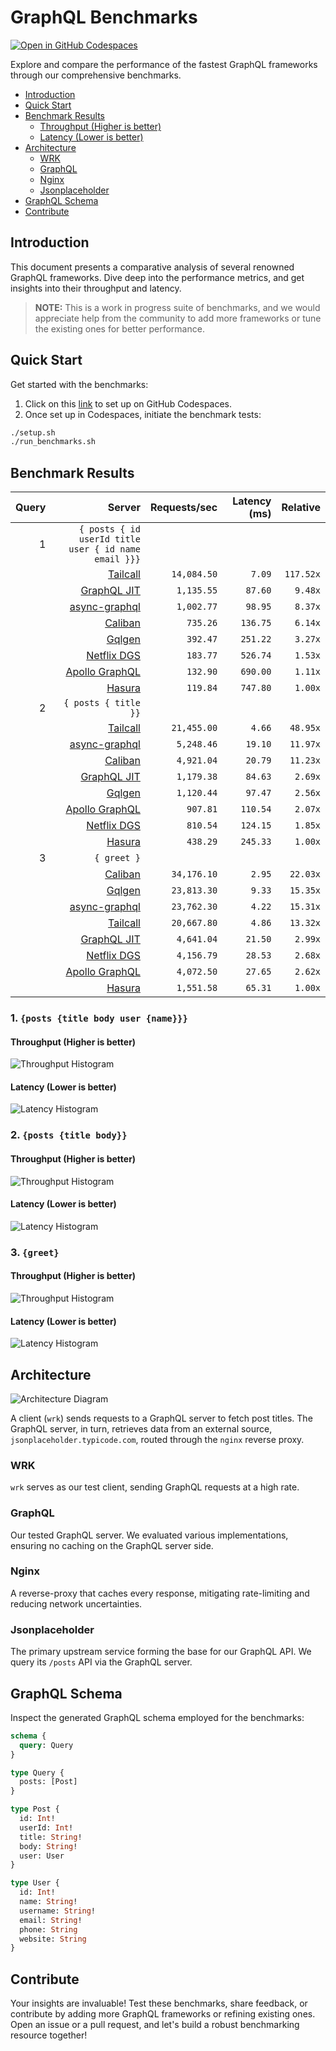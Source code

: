 # GraphQL Benchmarks <!-- omit from toc -->

[![Open in GitHub Codespaces](https://github.com/codespaces/badge.svg)](https://codespaces.new/tailcallhq/graphql-benchmarks)

Explore and compare the performance of the fastest GraphQL frameworks through our comprehensive benchmarks.

- [Introduction](#introduction)
- [Quick Start](#quick-start)
- [Benchmark Results](#benchmark-results)
  - [Throughput (Higher is better)](#throughput-higher-is-better)
  - [Latency (Lower is better)](#latency-lower-is-better)
- [Architecture](#architecture)
  - [WRK](#wrk)
  - [GraphQL](#graphql)
  - [Nginx](#nginx)
  - [Jsonplaceholder](#jsonplaceholder)
- [GraphQL Schema](#graphql-schema)
- [Contribute](#contribute)

[Tailcall]: https://github.com/tailcallhq/tailcall
[Gqlgen]: https://github.com/99designs/gqlgen
[Apollo GraphQL]: https://github.com/apollographql/apollo-server
[Netflix DGS]: https://github.com/netflix/dgs-framework
[Caliban]: https://github.com/ghostdogpr/caliban
[async-graphql]: https://github.com/async-graphql/async-graphql
[Hasura]: https://github.com/hasura/graphql-engine
[GraphQL JIT]: https://github.com/zalando-incubator/graphql-jit

## Introduction

This document presents a comparative analysis of several renowned GraphQL frameworks. Dive deep into the performance metrics, and get insights into their throughput and latency.

> **NOTE:** This is a work in progress suite of benchmarks, and we would appreciate help from the community to add more frameworks or tune the existing ones for better performance.

## Quick Start

Get started with the benchmarks:

1. Click on this [link](https://codespaces.new/tailcallhq/graphql-benchmarks) to set up on GitHub Codespaces.
2. Once set up in Codespaces, initiate the benchmark tests:

```bash
./setup.sh
./run_benchmarks.sh
```

## Benchmark Results

<!-- PERFORMANCE_RESULTS_START -->

| Query | Server | Requests/sec | Latency (ms) | Relative |
|-------:|--------:|--------------:|--------------:|---------:|
| 1 | `{ posts { id userId title user { id name email }}}` |
|| [Tailcall] | `14,084.50` | `7.09` | `117.52x` |
|| [GraphQL JIT] | `1,135.55` | `87.60` | `9.48x` |
|| [async-graphql] | `1,002.77` | `98.95` | `8.37x` |
|| [Caliban] | `735.26` | `136.75` | `6.14x` |
|| [Gqlgen] | `392.47` | `251.22` | `3.27x` |
|| [Netflix DGS] | `183.77` | `526.74` | `1.53x` |
|| [Apollo GraphQL] | `132.90` | `690.00` | `1.11x` |
|| [Hasura] | `119.84` | `747.80` | `1.00x` |
| 2 | `{ posts { title }}` |
|| [Tailcall] | `21,455.00` | `4.66` | `48.95x` |
|| [async-graphql] | `5,248.46` | `19.10` | `11.97x` |
|| [Caliban] | `4,921.04` | `20.79` | `11.23x` |
|| [GraphQL JIT] | `1,179.38` | `84.63` | `2.69x` |
|| [Gqlgen] | `1,120.44` | `97.47` | `2.56x` |
|| [Apollo GraphQL] | `907.81` | `110.54` | `2.07x` |
|| [Netflix DGS] | `810.54` | `124.15` | `1.85x` |
|| [Hasura] | `438.29` | `245.33` | `1.00x` |
| 3 | `{ greet }` |
|| [Caliban] | `34,176.10` | `2.95` | `22.03x` |
|| [Gqlgen] | `23,813.30` | `9.33` | `15.35x` |
|| [async-graphql] | `23,762.30` | `4.22` | `15.31x` |
|| [Tailcall] | `20,667.80` | `4.86` | `13.32x` |
|| [GraphQL JIT] | `4,641.04` | `21.50` | `2.99x` |
|| [Netflix DGS] | `4,156.79` | `28.53` | `2.68x` |
|| [Apollo GraphQL] | `4,072.50` | `27.65` | `2.62x` |
|| [Hasura] | `1,551.58` | `65.31` | `1.00x` |

<!-- PERFORMANCE_RESULTS_END -->



### 1. `{posts {title body user {name}}}`
#### Throughput (Higher is better)

![Throughput Histogram](assets/req_sec_histogram1.png)

#### Latency (Lower is better)

![Latency Histogram](assets/latency_histogram1.png)

### 2. `{posts {title body}}`
#### Throughput (Higher is better)

![Throughput Histogram](assets/req_sec_histogram2.png)

#### Latency (Lower is better)

![Latency Histogram](assets/latency_histogram2.png)

### 3. `{greet}`
#### Throughput (Higher is better)

![Throughput Histogram](assets/req_sec_histogram3.png)

#### Latency (Lower is better)

![Latency Histogram](assets/latency_histogram3.png)

## Architecture

![Architecture Diagram](assets/architecture.png)

A client (`wrk`) sends requests to a GraphQL server to fetch post titles. The GraphQL server, in turn, retrieves data from an external source, `jsonplaceholder.typicode.com`, routed through the `nginx` reverse proxy.

### WRK

`wrk` serves as our test client, sending GraphQL requests at a high rate.

### GraphQL

Our tested GraphQL server. We evaluated various implementations, ensuring no caching on the GraphQL server side.

### Nginx

A reverse-proxy that caches every response, mitigating rate-limiting and reducing network uncertainties.

### Jsonplaceholder

The primary upstream service forming the base for our GraphQL API. We query its `/posts` API via the GraphQL server.

## GraphQL Schema

Inspect the generated GraphQL schema employed for the benchmarks:

```graphql
schema {
  query: Query
}

type Query {
  posts: [Post]
}

type Post {
  id: Int!
  userId: Int!
  title: String!
  body: String!
  user: User
}

type User {
  id: Int!
  name: String!
  username: String!
  email: String!
  phone: String
  website: String
}
```

## Contribute

Your insights are invaluable! Test these benchmarks, share feedback, or contribute by adding more GraphQL frameworks or refining existing ones. Open an issue or a pull request, and let's build a robust benchmarking resource together!
